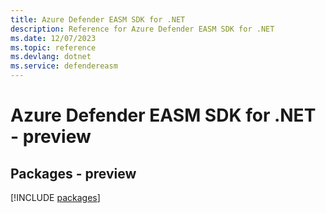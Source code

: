 ```yaml
---
title: Azure Defender EASM SDK for .NET
description: Reference for Azure Defender EASM SDK for .NET
ms.date: 12/07/2023
ms.topic: reference
ms.devlang: dotnet
ms.service: defendereasm
---
```

# Azure Defender EASM SDK for .NET - preview
## Packages - preview
[!INCLUDE [packages](defender-easm-index.md)]
